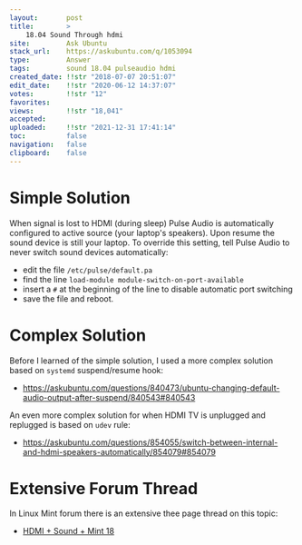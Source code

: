 ```yaml
---
layout:       post
title:        >
    18.04 Sound Through hdmi
site:         Ask Ubuntu
stack_url:    https://askubuntu.com/q/1053094
type:         Answer
tags:         sound 18.04 pulseaudio hdmi
created_date: !!str "2018-07-07 20:51:07"
edit_date:    !!str "2020-06-12 14:37:07"
votes:        !!str "12"
favorites:    
views:        !!str "18,041"
accepted:     
uploaded:     !!str "2021-12-31 17:41:14"
toc:          false
navigation:   false
clipboard:    false
---
```


# Simple Solution

When signal is lost to HDMI (during sleep) Pulse Audio is automatically configured to active source (your laptop's speakers). Upon resume the sound device is still your laptop. To override this setting, tell Pulse Audio to never switch sound devices automatically:

- edit the file `/etc/pulse/default.pa`
- find the line `load-module module-switch-on-port-available`
- insert a `#` at the beginning of the line to disable automatic port switching
- save the file and reboot.

# Complex Solution

Before I learned of the simple solution, I used a more complex solution based on `systemd` suspend/resume hook:

- https://askubuntu.com/questions/840473/ubuntu-changing-default-audio-output-after-suspend/840543#840543

An even more complex solution for when HDMI TV is unplugged and replugged is based on `udev` rule:

- https://askubuntu.com/questions/854055/switch-between-internal-and-hdmi-speakers-automatically/854079#854079

# Extensive Forum Thread

In Linux Mint forum there is an extensive thee page thread on this topic:

- [HDMI + Sound + Mint 18][1]


  [1]: https://forums.linuxmint.com/viewtopic.php?f=48&t=224479&start=40
